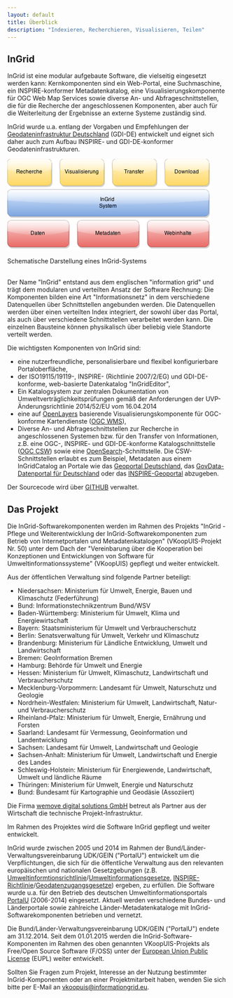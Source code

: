 ```yaml
---
layout: default
title: Überblick
description: "Indexieren, Recherchieren, Visualisieren, Teilen"
---
```


## InGrid

InGrid ist eine modular aufgebaute Software, die vielseitig eingesetzt werden kann: Kernkomponenten sind ein Web-Portal, eine Suchmaschine, ein INSPIRE-konformer Metadatenkatalog, eine Visualisierungskomponente für OGC Web Map Services sowie diverse An- und Abfrageschnittstellen, die für die Recherche der angeschlossenen Komponenten, aber auch für die Weiterleitung der Ergebnisse an externe Systeme zuständig sind.

InGrid wurde u.a. entlang der Vorgaben und Empfehlungen der [Geodateninfrastruktur Deutschland](http://www.geoportal.de/) (GDI-DE) entwickelt und eignet sich daher auch zum Aufbau INSPIRE- und GDI-DE-konformer Geodateninfrastrukturen.

![Schematische Darstellung eines InGrid-Systems](../images/ingrid_chart.png "Schematische Darstellung eines InGrid-Systems")

<figcaption class="figcaption">Schematische Darstellung eines InGrid-Systems</figcaption>

<br>

Der Name "InGrid" entstand aus dem englischen "information grid" und trägt dem modularen und verteilten Ansatz der Software Rechnung: Die Komponenten bilden eine Art "Informationsnetz" in dem verschiedene Datenquellen über Schnittstellen angebunden werden. Die Datenquellen werden über einen verteilten Index integriert, der sowohl über das Portal, als auch über verschiedene Schnittstellen verarbeitet werden kann. Die einzelnen Bausteine können physikalisch über beliebig viele Standorte verteilt werden.

Die wichtigsten Komponenten von InGrid sind:

- eine nutzerfreundliche, personalisierbare und flexibel konfigurierbare Portaloberfläche,
- der ISO19115/19119-, INSPIRE- (Richtlinie 2007/2/EG) und GDI-DE-konforme, web-basierte Datenkatalog "InGridEditor",
- Ein Katalogsystem zur zentralen Dokumentation von Umweltverträglichkeitsprüfungen gemäß der Anforderungen der UVP-Änderungsrichtlinie 2014/52/EU vom 16.04.2014
- eine auf [OpenLayers](http://openlayers.org/) basierende Visualisierungskomponente für OGC-konforme Kartendienste ([OGC WMS](http://www.opengeospatial.org/standards/wms)),
- Diverse An- und Abfrageschnittstellen zur Recherche in angeschlossenen Systemen bzw. für den Transfer von Informationen, z.B. eine OGC-, INSPIRE- und GDI-DE-konforme Katalogschnittstelle ([OGC CSW](http://www.opengeospatial.org/standards/cat)) sowie eine [OpenSearch](http://www.opensearch.org/Home)-Schnittstelle. Die CSW-Schnittstellen erlaubt es zum Beispiel, Metadaten aus einem InGridCatalog an Portale wie das [Geoportal Deutschland](http://www.geoportal.de/DE/Geoportal), das [GovData-Datenportal für Deutschland](https://www.govdata.de/) oder das [INSPIRE-Geoportal](http://inspire-geoportal.ec.europa.eu/) abzugeben.


Der Sourcecode wird über [GITHUB](https://github.com/informationgrid) verwaltet.



## Das Projekt

Die InGrid-Softwarekomponenten werden im Rahmen des Projekts "InGrid - Pflege und Weiterentwicklung der InGrid-Softwarekomponenten zum Betrieb von Internetportalen und Metadatenkatalogen" (VKoopUIS-Projekt Nr. 50) unter dem Dach der "Vereinbarung über die Kooperation bei Konzeptionen und Entwicklungen von Software für Umweltinformationssysteme" (VKoopUIS) gepflegt und weiter entwickelt.

Aus der öffentlichen Verwaltung sind folgende Partner beteiligt:

- Niedersachsen: Ministerium für Umwelt, Energie, Bauen und Klimaschutz (Federführung)
- Bund: Informationstechnikzentrum Bund/WSV
- Baden-Württemberg: Ministerium für Umwelt, Klima und Energiewirtschaft
- Bayern: Staatsministerium für Umwelt und Verbraucherschutz
- Berlin: Senatsverwaltung für Umwelt, Verkehr und Klimaschutz
- Brandenburg: Ministerium für Ländliche Entwicklung, Umwelt und Landwirtschaft
- Bremen: GeoInformation Bremen
- Hamburg: Behörde für Umwelt und Energie
- Hessen: Ministerium für Umwelt, Klimaschutz, Landwirtschaft und Verbraucherschutz
- Mecklenburg-Vorpommern: Landesamt für Umwelt, Naturschutz und Geologie
- Nordrhein-Westfalen: Ministerium für Umwelt, Landwirtschaft, Natur- und Verbraucherschutz
- Rheinland-Pfalz: Ministerium für Umwelt, Energie, Ernährung und Forsten
- Saarland: Landesamt für Vermessung, Geoinformation und Landentwicklung
- Sachsen: Landesamt für Umwelt, Landwirtschaft und Geologie
- Sachsen-Anhalt: Ministerium für Umwelt, Landwirtschaft und Energie des Landes
- Schleswig-Holstein: Ministerium für Energiewende, Landwirtschaft, Umwelt und ländliche Räume
- Thüringen: Ministerium für Umwelt, Energie und Naturschutz
- Bund: Bundesamt für Kartographie und Geodäsie (Assoziiert)

Die Firma [wemove digital solutions GmbH](http://www.wemove.com/) betreut als Partner aus der Wirtschaft die technische Projekt-Infrastruktur.

Im Rahmen des Projektes wird die Software InGrid gepflegt und weiter entwickelt.

InGrid wurde zwischen 2005 und 2014 im Rahmen der Bund/Länder-Verwaltungsvereinbarung UDK/GEIN ("PortalU") entwickelt um die Verpflichtungen, die sich für die öffentliche Verwaltung aus den relevanten europäischen und nationalen Gesetzgebungen (z.B. [Umweltinformtionsrichtlinie](http://www.bmub.bund.de/service/publikationen/downloads/details/artikel/umweltinformationsrichtlinie-des-europaeischen-parlaments-und-des-rates-vom-28012003-richtlinie-20034eg/)/[Umweltinformationsgesetze](http://de.wikipedia.org/wiki/Umweltinformationsgesetz), [INSPIRE-Richtlinie](http://inspire.ec.europa.eu/)/[Geodatenzugangsgesetze](http://de.wikipedia.org/wiki/Geodatenzugangsgesetz)) ergeben, zu erfüllen. Die Software wurde u.a. für den Betrieb des deutschen Umweltinformationsportals [PortalU](http://de.wikipedia.org/wiki/PortalU) (2006-2014) eingesetzt. Aktuell werden verschiedene Bundes- und Länderportale sowie zahlreiche Länder-Metadatenkataloge mit InGrid-Softwarekomponenten betrieben und vernetzt.

Die Bund/Länder-Verwaltungsvereinbarung UDK/GEIN ("PortalU") endete am 31.12.2014. Seit dem 01.01.2015 werden die InGrid-Software-Komponenten im Rahmen des oben genannten VKoopUIS-Projekts als Free/Open Source Software (F/OSS) unter der [European Union Public License](https://joinup.ec.europa.eu/software/page/eupl) (EUPL) weiter entwickelt.

Sollten Sie Fragen zum Projekt, Interesse an der Nutzung bestimmter InGrid-Komponenten oder an einer Projektmitarbeit haben, wenden Sie sich bitte per E-Mail an <vkoopuis@informationgrid.eu>.


